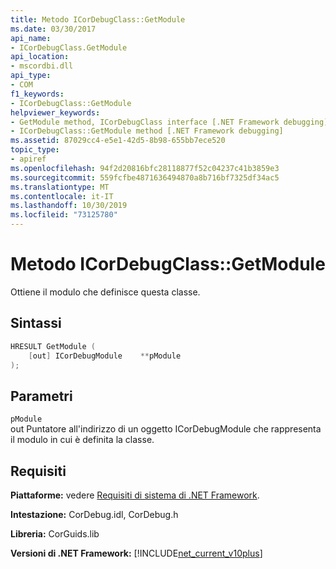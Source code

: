 ```yaml
---
title: Metodo ICorDebugClass::GetModule
ms.date: 03/30/2017
api_name:
- ICorDebugClass.GetModule
api_location:
- mscordbi.dll
api_type:
- COM
f1_keywords:
- ICorDebugClass::GetModule
helpviewer_keywords:
- GetModule method, ICorDebugClass interface [.NET Framework debugging]
- ICorDebugClass::GetModule method [.NET Framework debugging]
ms.assetid: 87029cc4-e5e1-42d5-8b98-655bb7ece520
topic_type:
- apiref
ms.openlocfilehash: 94f2d20816bfc28118877f52c04237c41b3859e3
ms.sourcegitcommit: 559fcfbe4871636494870a8b716bf7325df34ac5
ms.translationtype: MT
ms.contentlocale: it-IT
ms.lasthandoff: 10/30/2019
ms.locfileid: "73125780"
---
```

# <a name="icordebugclassgetmodule-method"></a>Metodo ICorDebugClass::GetModule
Ottiene il modulo che definisce questa classe.  
  
## <a name="syntax"></a>Sintassi  
  
```cpp  
HRESULT GetModule (  
    [out] ICorDebugModule    **pModule  
);  
```  
  
## <a name="parameters"></a>Parametri  
 `pModule`  
 out Puntatore all'indirizzo di un oggetto ICorDebugModule che rappresenta il modulo in cui è definita la classe.  
  
## <a name="requirements"></a>Requisiti  
 **Piattaforme:** vedere [Requisiti di sistema di .NET Framework](../../../../docs/framework/get-started/system-requirements.md).  
  
 **Intestazione:** CorDebug.idl, CorDebug.h  
  
 **Libreria:** CorGuids.lib  
  
 **Versioni di .NET Framework:** [!INCLUDE[net_current_v10plus](../../../../includes/net-current-v10plus-md.md)]
